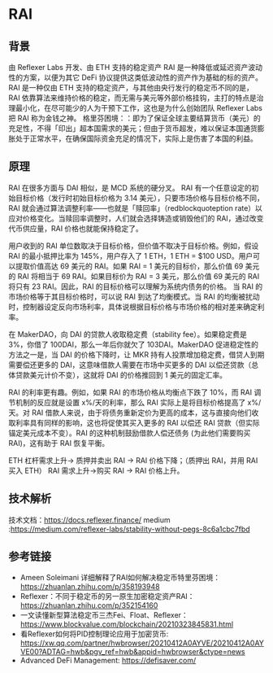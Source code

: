 # RAI

## 背景
  由 Reflexer Labs 开发、由 ETH 支持的稳定资产 RAI 是一种降低或延迟资产波动性的方案，以便为其它 DeFi 协议提供这类低波动性的资产作为基础的标的资产。  
  RAI 是一种仅由 ETH 支持的稳定资产，与其他由央行发行的稳定币不同的是，RAI 依靠算法来维持价格的稳定，而无需与美元等外部价格挂钩，主打的特点是治理最小化，在尽可能少的人为干预下工作，这也是为什么创始团队 Reflexer Labs 把 RAI 称为金钱之神。
  格里芬困境：：即为了保证全球主要结算货币（美元）的充足性，不得「印出」超本国需求的美元；但由于货币超发，难以保证本国通货膨胀处于正常水平，在确保国际资金充足的情况下，实际上是伤害了本国的利益。  
 
 ## 原理
 RAI 在很多方面与 DAI 相似，是 MCD 系统的硬分叉。
 RAI 有一个任意设定的初始目标价格（发行时初始目标价格为 3.14 美元），只要市场价格与目标价格不同，RAI 就会通过算法调整利率——也就是「赎回率」（redblockquoteption rate）以应对价格变化。当赎回率调整时，人们就会选择铸造或销毁他们的 RAI，通过改变代币供应量，RAI 价格也就能保持稳定了。 

 用户收到的 RAI 单位数取决于目标价格，但价值不取决于目标价格。例如，假设 RAI 的最小抵押比率为 145%，用户存入了 1 ETH，1 ETH = $100 USD。用户可以提取价值高达 69 美元的 RAI。如果 RAI = 1 美元的目标价，那么价值 69 美元的 RAI 将相当于 69 RAI。如果目标价为 RAI = 3 美元，那么价值 69 美元的 RAI 将只有 23 RAI。因此，RAI 的目标价格可以理解为系统内债务的价格。
 当 RAI 的市场价格等于其目标价格时，可以说 RAI 到达了均衡模式。当 RAI 的均衡被扰动时，控制器设定反向市场利率，具体说根据目标价格与市场价格的相对差来确定利率。

 在 MakerDAO，向 DAI 的贷款人收取稳定费（stability fee）。如果稳定费是 3%，你借了 100DAI，那么一年后你就欠了 103DAI。MakerDAO 促进稳定性的方法之一是，当 DAI 的价格下降时，让 MKR 持有人投票增加稳定费，借贷人到期需要偿还更多的 DAI，这意味借款人需要在市场中买更多的 DAI 以偿还贷款（总体贷款美元计价不变），这就将 DAI 的价格推回到 1 美元的固定汇率。

 RAI 的利率更有趣。例如，如果 RAI 的市场价格从均衡点下跌了 10%，而 RAI 调节机制的反应就是设置 x%/天的利率，那么 RAI 实际上是将目标价格提高了 x%/天。对 RAI 借款人来说，由于将债务重新定价为更高的成本，这与直接向他们收取利率具有同样的影响，这也将促使其买入更多的 RAI 以偿还 RAI 贷款（但实际锚定美元成本不变）。RAI 的这种机制鼓励借款人偿还债务 (为此他们需要购买 RAI)，这有助于 RAI 恢复平衡。  

 ETH 杠杆需求上升→ 质押并卖出 RAI → RAI 价格下降；（质押出 RAI，并用 RAI 买入 ETH）
RAI 需求上升→购买 RAI → RAI 价格上升。


## 技术解析
技术文档：https://docs.reflexer.finance/
medium :https://medium.com/reflexer-labs/stability-without-pegs-8c6a1cbc7fbd


## 参考链接
- Ameen Soleimani 详细解释了RAI如何解决稳定币特里芬困境： https://zhuanlan.zhihu.com/p/358193948
- Reflexer：不同于稳定币的另一原生加密稳定资产RAI： https://zhuanlan.zhihu.com/p/352154160
- 一文读懂新型算法稳定币三杰Fei、Float、Reflexer： https://www.blockvalue.com/blockchain/20210323845831.html
- 看Reflexer如何将PID控制理论应用于加密货币: https://xw.qq.com/partner/hwbrowser/20210412A0AYVE/20210412A0AYVE00?ADTAG=hwb&pgv_ref=hwb&appid=hwbrowser&ctype=news
- Advanced DeFi Management: https://defisaver.com/